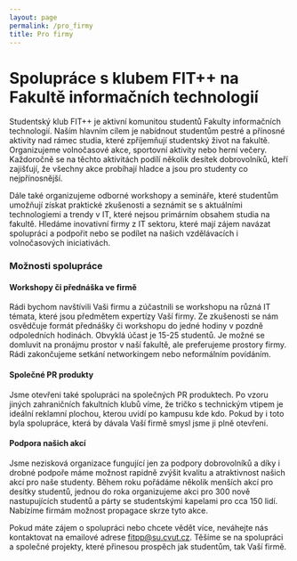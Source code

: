 ```yaml
---
layout: page
permalink: /pro_firmy
title: Pro firmy
---
```


# Spolupráce s klubem FIT++ na Fakultě informačních technologií

Studentský klub FIT++ je aktivní komunitou studentů Fakulty informačních technologií. Naším hlavním cílem je nabídnout studentům pestré a přínosné aktivity nad rámec studia, které zpříjemňují studentský život na fakultě. Organizujeme volnočasové akce, sportovní aktivity nebo herní večery. Každoročně se na těchto aktivitách podílí několik desítek dobrovolníků, kteří zajišťují, že všechny akce probíhají hladce a jsou pro studenty co nejpřínosnější.

Dále také organizujeme odborné workshopy a semináře, které studentům umožňují získat praktické zkušenosti a seznámit se s aktuálními technologiemi a trendy v IT, které nejsou primárním obsahem studia na fakultě. Hledáme inovativní firmy z IT sektoru, které mají zájem navázat spolupráci a podpořit nebo se podílet na našich vzdělávacích i volnočasových iniciativách. 


### Možnosti spolupráce

#### Workshopy či přednáška ve firmě
Rádi bychom navštívili Vaši firmu a zúčastnili se workshopu na různá IT témata, které jsou předmětem expertízy Vaší firmy. Ze zkušenosti se nám osvědčuje formát přednášky či workshopu do jedné hodiny v pozdně odpoledních hodinách. Obvyklá účast je 15-25 studentů. Je možné se domluvit na pronájmu prostor v naší fakultě, ale preferujeme prostory firmy. Rádi zakončujeme setkání networkingem nebo neformálním povídáním.

#### Společné PR produkty
Jsme otevřeni také spolupráci na společných PR produktech. Po vzoru jiných zahraničních fakultních klubů víme, že tričko s technickým vtipem je ideální reklamní plochou, kterou uvidí po kampusu kde kdo. Pokud by i toto byla spolupráce, která by dávala Vaší firmě smysl jsme ji plně otevřeni. 

#### Podpora našich akcí
Jsme nezisková organizace fungující jen za podpory dobrovolníků a díky i drobné podpoře máme možnost rapidně zvýšit kvalitu a atraktivnost našich akcí pro naše studenty. Během roku pořádáme několik menších akcí pro desítky studentů, jednou do roka organizujeme akci pro 300 nově nastupujících studentů a párty se studentskými kapelami pro cca 150 lidí. Nabízíme firmám možnost propagace skrze tyto akce. 



Pokud máte zájem o spolupráci nebo chcete vědět více, neváhejte nás kontaktovat na emailové adrese [fitpp@su.cvut.cz](mailto:fitpp@su.cvut.cz). Těšíme se na spolupráci a společné projekty, které přinesou prospěch jak studentům, tak Vaší firmě.

